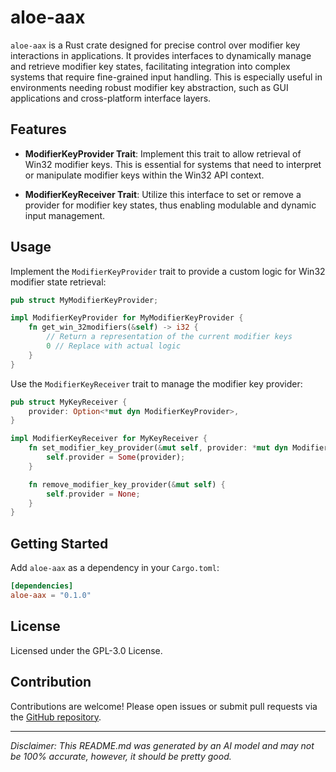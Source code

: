# aloe-aax

`aloe-aax` is a Rust crate designed for precise control over modifier key interactions in applications. It provides interfaces to dynamically manage and retrieve modifier key states, facilitating integration into complex systems that require fine-grained input handling. This is especially useful in environments needing robust modifier key abstraction, such as GUI applications and cross-platform interface layers.

## Features

- **ModifierKeyProvider Trait**: Implement this trait to allow retrieval of Win32 modifier keys. This is essential for systems that need to interpret or manipulate modifier keys within the Win32 API context.

- **ModifierKeyReceiver Trait**: Utilize this interface to set or remove a provider for modifier key states, thus enabling modulable and dynamic input management.

## Usage

Implement the `ModifierKeyProvider` trait to provide a custom logic for Win32 modifier state retrieval:

```rust
pub struct MyModifierKeyProvider;

impl ModifierKeyProvider for MyModifierKeyProvider {
    fn get_win_32modifiers(&self) -> i32 {
        // Return a representation of the current modifier keys
        0 // Replace with actual logic
    }
}
```

Use the `ModifierKeyReceiver` trait to manage the modifier key provider:

```rust
pub struct MyKeyReceiver {
    provider: Option<*mut dyn ModifierKeyProvider>,
}

impl ModifierKeyReceiver for MyKeyReceiver {
    fn set_modifier_key_provider(&mut self, provider: *mut dyn ModifierKeyProvider) {
        self.provider = Some(provider);
    }

    fn remove_modifier_key_provider(&mut self) {
        self.provider = None;
    }
}
```

## Getting Started

Add `aloe-aax` as a dependency in your `Cargo.toml`:

```toml
[dependencies]
aloe-aax = "0.1.0"
```

## License

Licensed under the GPL-3.0 License.

## Contribution

Contributions are welcome! Please open issues or submit pull requests via the [GitHub repository](https://github.com/klebs6/aloe-rs).

---

*Disclaimer: This README.md was generated by an AI model and may not be 100% accurate, however, it should be pretty good.*